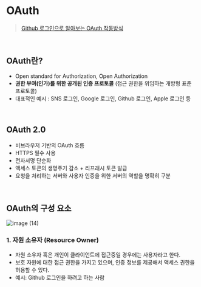 # OAuth
> [Github 로그인으로 알아보는 OAuth 작동방식](https://velog.io/@shyuuuuni/OAuth-%EC%95%8C%EC%95%84%EB%B3%B4%EA%B8%B0-with-github-%EB%A1%9C%EA%B7%B8%EC%9D%B8)

<br/>

## OAuth란?
- Open standard for Authorization, Open Authorization
- **권한 부여(인가)를 위한 공개된 인증 프로토콜** (접근 권한을 위임하는 개방형 표준 프로토콜)
- 대표적인 예시 : SNS 로그인, Google 로그인, Github 로그인, Apple 로그인 등

<br/>

## OAuth 2.0
- 비브라우저 기반의 OAuth 흐름
- HTTPS 필수 사용
- 전자서명 단순화
- 액세스 토큰의 생명주기 감소 + 리프래시 토큰 발급
- 요청을 처리하는 서버와 사용자 인증을 위한 서버의 역할을 명확히 구분

<br/>

## OAuth의 구성 요소
![image (14)](https://github.com/heereal/Frontend_Dev_Articles/assets/117061017/292d0624-feb6-49c5-81a3-78bd5095e59c)

### 1. 자원 소유자 (Resource Owner)
- 자원 소유자 혹은 개인이 클라이언트에 접근중일 경우에는 사용자라고 한다.
- 보호 자원에 대한 접근 권한을 가지고 있으며, 인증 정보를 제공해서 액세스 권한을 허용할 수 있다.
- 예시: Github 로그인을 하려고 하는 사람
